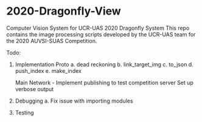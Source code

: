 # 2020-Dragonfly-View
 Computer Vision System for UCR-UAS 2020 Dragonfly System
This repo contains the image processing scripts developed by the UCR-UAS team for the 2020 AUVSI-SUAS Competition.

Todo:

1. Implementation
	Proto
	a. dead reckoning
	b. link_target_img
	c. to_json
	d. push_index
	e. make_index
	
	Main
	Network - Implement publishing to test competition server
	Set up verbose output
	
2. Debugging
	a. Fix issue with importing modules
3. Testing
